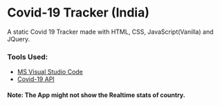 # Covid-19 Tracker (India)
A static Covid 19 Tracker made with HTML, CSS, JavaScript(Vanilla) and JQuery.

### Tools Used:
* [MS Visual Studio Code](https://code.visualstudio.com/)
* [Covid-19 API](https://blog.mmediagroup.fr/post/m-media-launches-covid-19-api/)

#### Note: The App might not show the Realtime stats of country. 

